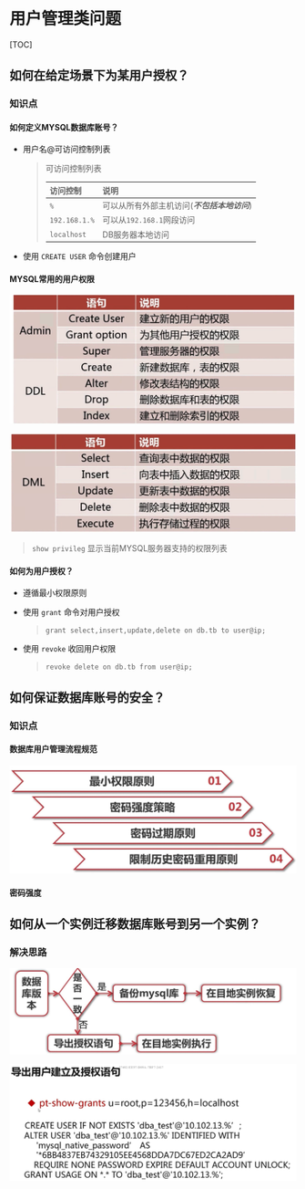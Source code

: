 # 用户管理类问题

[TOC]

## 如何在给定场景下为某用户授权？

### 知识点

#### 如何定义MYSQL数据库账号？

+ 用户名@可访问控制列表

  > 可访问控制列表
  >
  > | 访问控制      | 说明                                         |
  > | ------------- | -------------------------------------------- |
  > | `%`           | 可以从所有外部主机访问(***不包括本地访问***) |
  > | `192.168.1.%` | 可以从`192.168.1`网段访问                    |
  > | `localhost`   | DB服务器本地访问                             |

+ 使用 `CREATE USER` 命令创建用户

#### MYSQL常用的用户权限

![image-20210125003147850](image-20210125003147850.png)

![image-20210125003322839](image-20210125003322839.png)

> `show privileg` 显示当前MYSQL服务器支持的权限列表

#### 如何为用户授权？

+ 遵循最小权限原则

+ 使用 `grant` 命令对用户授权

  > ```mysql
  > grant select,insert,update,delete on db.tb to user@ip;
  > ```

+ 使用 `revoke` 收回用户权限

  > ```mysql
  > revoke delete on db.tb from user@ip;
  > ```

## 如何保证数据库账号的安全？

### 知识点

#### 数据库用户管理流程规范

![image-20210125004218849](image-20210125004218849.png)

#### 密码强度

## 如何从一个实例迁移数据库账号到另一个实例？

###  解决思路

![image-20210125004729570](image-20210125004729570.png)

![image-20210125004819429](image-20210125004819429.png)

